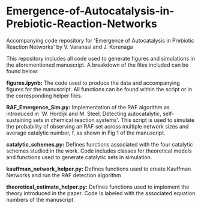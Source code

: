 # Emergence-of-Autocatalysis-in-Prebiotic-Reaction-Networks
Accompanying code repository for 'Emergence of Autocatalysis in Prebiotic Reaction Networks' by V. Varanasi and J. Korenaga


This repository includes all code used to generate figures and simulations in the aforementioned manuscript. A breakdown of the files included can be found below: 

**figures.ipynb:** The code used to produce the data and accompanying figures for the manuscript. All functions can be found within the script or in the corresponding helper files. 

**RAF_Emergence_Sim.py:** Implementation of the RAF algorithm as introduced in 'W. Hordijk and M. Steel, Detecting autocatalytic, self-sustaining sets in chemical reaction systems'. This script is used to simulate the probability of observing an RAF set across multiple network sizes and average catalytic number, f, as shown in Fig 1 of the manuscript.  

**catalytic_schemes.py:** Defines functions associated with the four catalytic schemes studied in the work. Code includes classes for theoretical models and functions used to generate catalytic sets in simulation. 


**kauffman_network_helper.py:** Defines functions used to create Kauffman Networks and run the RAF detection algorithm

**theoretical_estimate_helper.py:** Defines functions used to implement the theory introduced in the paper. Code is labeled with the associated equation numbers of the manuscript. 


